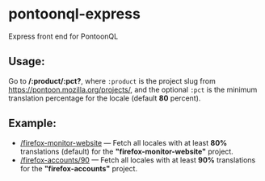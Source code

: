 # pontoonql-express

Express front end for PontoonQL

## Usage:

Go to **/:product/:pct?**, where `:product` is the project slug from https://pontoon.mozilla.org/projects/, and the optional `:pct` is the minimum translation percentage for the locale (default **80** percent).

## Example:

- [/firefox-monitor-website](https://pontoonql.now.sh/firefox-monitor-website) &mdash; Fetch all locales with at least **80%** translations (default) for the **"firefox-monitor-website"** project.
- [/firefox-accounts/90](https://pontoonql.now.sh/firefox-accounts/90) &mdash; Fetch all locales with at least **90%** translations for the **"firefox-accounts"** project.
